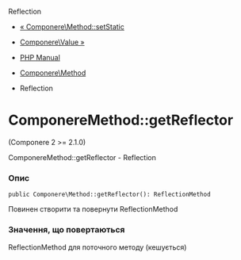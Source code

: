 Reflection

-   [« Componere\\Method::setStatic](componere-method.setstatic.html)
    
-   [Componere\\Value »](class.componere-value.html)
    
-   [PHP Manual](index.html)
    
-   [Componere\\Method](class.componere-method.html)
    
-   Reflection
    

# ComponereMethod::getReflector

(Componere 2 >= 2.1.0)

ComponereMethod::getReflector - Reflection

### Опис

```methodsynopsis
public Componere\Method::getReflector(): ReflectionMethod
```

Повинен створити та повернути ReflectionMethod

### Значення, що повертаються

ReflectionMethod для поточного методу (кешується)